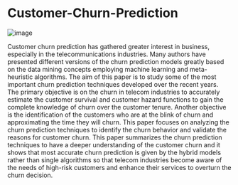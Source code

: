 # Customer-Churn-Prediction


![image](https://github.com/har-shu/Customer-Churn-Prediction/assets/71369996/1e36ea17-106d-4fe2-b102-4a94447f868b)

 Customer churn prediction has gathered greater interest in business, especially in the telecommunications industries. Many authors have presented different versions of the churn prediction models greatly based on the data mining concepts employing machine learning and meta-heuristic algorithms. The aim of this paper is to study some of the most important churn prediction techniques developed over the recent years. The primary objective is on the churn in telecom industries to accurately estimate the customer survival and customer hazard functions to gain the complete knowledge of churn over the customer tenure. Another objective is the identification of the customers who are at the blink of churn and approximating the time they will churn. This paper focuses on analyzing the churn prediction techniques to identify the churn behavior and validate the reasons for customer churn. This paper summarizes the churn prediction techniques to have a deeper understanding of the customer churn and it shows that most accurate churn prediction is given by the hybrid models rather than single algorithms so that telecom industries become aware of the needs of high-risk customers and enhance their services to overturn the churn decision.
